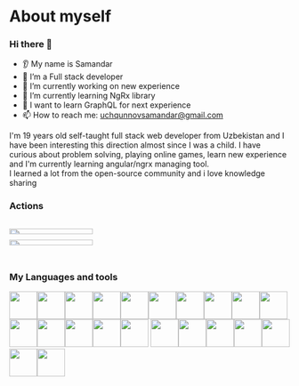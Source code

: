 # About myself


### Hi there 👋
* 👂 My name is Samandar
* 👷 I’m a Full stack developer
* 🔭 I’m currently working on new experience
* 🌱 I’m currently learning NgRx library
* 💬 I want to learn GraphQL for next experience
* 📫 How to reach me: uchqunnovsamandar@gmail.com


I'm 19 years old self-taught full stack web developer from Uzbekistan and I have been interesting this direction almost since I was a child. I have curious about problem solving, playing online games, learn new experience and I'm currently learning angular/ngrx managing tool.  
I learned a lot from the open-source community and i love knowledge sharing


### Actions

<div style="display:flex;flex-wrap:wrap">

<img width="50%" style="min-width:300px" src="https://github-readme-stats.vercel.app/api?username=samandar02&show_icons=true" /><img width="50%" style="min-width:300px" src="https://github-readme-streak-stats.herokuapp.com/?user=samandar02" />


    
</div>




### My Languages and tools

<img width="50" src="https://cdn.jsdelivr.net/gh/devicons/devicon/icons/dotnetcore/dotnetcore-original.svg" /><img width="50" src="https://cdn.jsdelivr.net/gh/devicons/devicon/icons/angularjs/angularjs-plain.svg" /><img width="50" src="https://cdn.jsdelivr.net/gh/devicons/devicon/icons/csharp/csharp-original.svg" /><img width="50" src="https://cdn.jsdelivr.net/gh/devicons/devicon/icons/git/git-original.svg" /><img width="50" src="https://jwt.io/img/pic_logo.svg" /><img width="50" src="https://rxjs.dev/generated/images/marketing/home/Rx_Logo-512-512.png" /><img width="50" src="https://cdn.jsdelivr.net/gh/devicons/devicon/icons/photoshop/photoshop-plain.svg" /><img width="50" src="https://chapmanworld.com/wp-content/uploads/2017/06/microsoft-iis.png" /><img width="50" src="https://cdn.jsdelivr.net/gh/devicons/devicon/icons/firebase/firebase-plain.svg" /><img width="50" src="https://ngrx.io/assets/images/badge.svg" /><img width="50" src="https://cdn.jsdelivr.net/gh/devicons/devicon/icons/heroku/heroku-original.svg" /><img width="50" src="https://cdn.jsdelivr.net/gh/devicons/devicon/icons/html5/html5-original-wordmark.svg" /><img width="50" src="https://cdn.jsdelivr.net/gh/devicons/devicon/icons/css3/css3-original-wordmark.svg" /><img width="50" src="https://upload.wikimedia.org/wikipedia/commons/thumb/9/9a/Visual_Studio_Code_1.35_icon.svg/1200px-Visual_Studio_Code_1.35_icon.svg.png" /><img width="50" src="https://upload.wikimedia.org/wikipedia/commons/thumb/5/59/Visual_Studio_Icon_2019.svg/1200px-Visual_Studio_Icon_2019.svg.png" />
<img width="50" src="https://res.cloudinary.com/postman/image/upload/t_team_logo/v1629869194/team/2893aede23f01bfcbd2319326bc96a6ed0524eba759745ed6d73405a3a8b67a8" /><img width="50" src="https://plugins.jetbrains.com/files/18147/186073/icon/pluginIcon.svg" /><img width="50" src="https://cdn.jsdelivr.net/gh/devicons/devicon/icons/javascript/javascript-original.svg" /><img width="50" src="https://cdn.jsdelivr.net/gh/devicons/devicon/icons/microsoftsqlserver/microsoftsqlserver-plain-wordmark.svg" /><img width="50" src="https://cdn.jsdelivr.net/gh/devicons/devicon/icons/tortoisegit/tortoisegit-original.svg" /><img width="50" src="https://cdn.jsdelivr.net/gh/devicons/devicon/icons/sass/sass-original.svg" /><img width="50" src="https://cdn.jsdelivr.net/gh/devicons/devicon/icons/typescript/typescript-original.svg" />                  